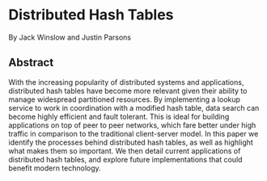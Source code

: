 # Distributed Hash Tables
By Jack Winslow and Justin Parsons

## Abstract

With the increasing popularity of distributed systems and applications, distributed hash tables have become more relevant given their ability to manage widespread partitioned resources. By implementing a lookup service to work in coordination with a modified hash table, data search can become highly efficient and fault tolerant. This is ideal for building applications on top of peer to peer networks, which fare better under high traffic in comparison to the traditional client-server model. In this paper we identify the processes behind distributed hash tables, as well as highlight what makes them so important. We then detail current applications of distributed hash tables, and explore future implementations that could benefit modern technology.
